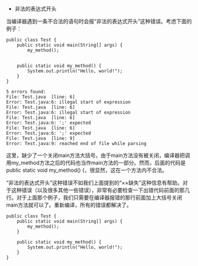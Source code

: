 - 非法的表达式开头

当编译器遇到一条不合法的语句时会报“非法的表达式开头”这种错误。考虑下面的例子：

	public class Test {
	    public static void main(String[] args) {
	        my_method();


	    public static void my_method() {
	        System.out.println("Hello, world!");
	    }
	}
<p>

	5 errors found:
	File: Test.java  [line: 6]
	Error: Test.java:6: illegal start of expression
	File: Test.java  [line: 6]
	Error: Test.java:6: illegal start of expression
	File: Test.java  [line: 6]
	Error: Test.java:6: ';' expected
	File: Test.java  [line: 6]
	Error: Test.java:6: ';' expected
	File: Test.java  [line: 9]
	Error: Test.java:9: reached end of file while parsing

这里，缺少了一个关闭main方法大括号。由于main方法没有被关闭，编译器把调用my_method方法之后的代码也当作main方法的一部分。然而，后面的代码是public static void my_method() {，很显然，这在一个方法内不合法。

“非法的表达式开头”这种错误不如我们上面提到的“××缺失”这种信息有帮助。对于这种错误（以及很多其他一些错误），非常有必要检查一下出错代码前面的那几行。对于上面那个例子，我们只需要在编译器报错的那行前面加上大括号关闭main方法就可以了。重新编译，所有的错误都解决了。

	public class Test {
	    public static void main(String[] args) {
	        my_method();
	    }
	
	    public static void my_method() {
	        System.out.println("Hello, world!");
	    }
	}